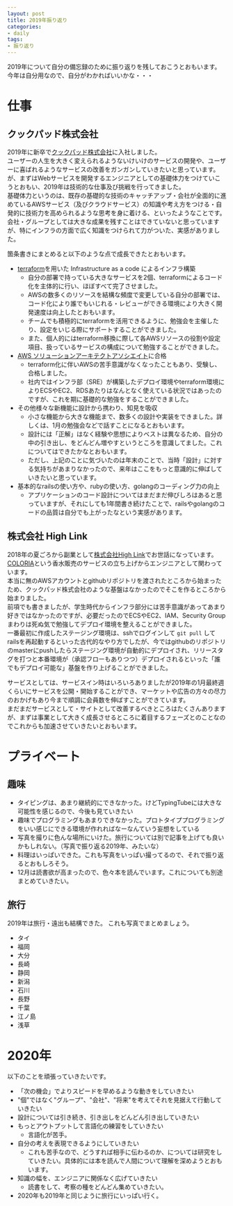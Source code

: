 ```yaml
---
layout: post
title: 2019年振り返り
categories:
- daily
tags:
- 振り返り
---
```


2019年について自分の備忘録のために振り返りを残しておこうとおもいます。
今年は自分用なので、自分がわかればいいかな・・・

# 仕事
## クックパッド株式会社

2019年に新卒で[クックパッド株式会社](https://info.cookpad.com)に入社しました。  
ユーザーの人生を大きく変えられるようないけいけのサービスの開発や、ユーザーに喜ばれるようなサービスの改善をガンガンしていきたいと思っています。  
が、まずはWebサービスを開発するエンジニアとしての基礎体力をつけていこうとおもい、2019年は技術的な仕事及び挑戦を行ってきました。  
基礎体力というのは、既存の基礎的な技術のキャッチアップ・会社が全面的に進めているAWSサービス（及びクラウドサービス）の知識や考え方をつける・自発的に技術力を高められるような思考を身に着ける、といったようなことです。  
会社・グループとしては大きな成果を残すことはできていないと思っていますが、特にインフラの方面で広く知識をつけられて力がついた、実感がありました。  

箇条書きにまとめると以下のような点で成長できたとおもいます。  

- [terraform](https://www.terraform.io)を用いた Infrastructure as a code によるインフラ構築
  - 自分の部署で持っている大きなサービスを2個、terraformによるコード化を主体的に行い、ほぼすべて完了させました。
  - AWSの数多くのリソースを結構な頻度で変更している自分の部署では、コード化により誰でもいじれる・レビューができる環境により大きく開発速度は向上したとおもいます。
  - チームでも積極的にterraformを活用できるように、勉強会を主催したり、設定をいじる際にサポートすることができました。
  - また、個人的にはterraform移換に際して各AWSリソースの役割や設定項目、扱っているサービスの構成について勉強することができました。
- [AWS ソリューションアーキテクトアソシエイト](https://aws.amazon.com/jp/certification/certified-solutions-architect-associate/)に合格
  - terraform化に伴いAWSの苦手意識がなくなったこともあり、受験し、合格しました。
  - 社内ではインフラ部（SRE）が構築したデプロイ環境やterraform環境によりECSやEC2、RDSあたりはなんとなく使えている状況ではあったのですが、これを期に基礎的な勉強をすることができました。
- その他様々な新機能に設計から携わり、知見を吸収
  - 小さな機能から大きな機能まで、数多くの設計や実装をできました。詳しくは、1月の勉強会などで話すことになるとおもいます。
  - 設計には「正解」はなく経験や思想によりベストは異なるため、自分の中の引き出し、をどんどん増やすというところを意識してました。これについてはできたかなとおもいます。
  - ただし、上記のことに気づいたのは年末のことで、当時「設計」に対する気持ちがあまりなかったので、来年はここをもっと意識的に伸ばしていきたいと思っています。
- 基本的なrailsの使い方や、rubyの使い方、golangのコーディング力の向上
  - アプリケーションのコード設計についてはまだまだ伸びしろはあると思っていますが、それにしても1年間書き続けたことで、railsやgolangのコードの品質は自分でも上がったなという実感があります。

## 株式会社 High Link

2018年の夏ごろから副業として[株式会社High Link](https://www.high-link.co.jp)でお世話になっています。  
[COLORIA](https://coloria.jp)という香水販売のサービスの立ち上げからエンジニアとして関わっています。  
本当に無のAWSアカウントとgithubリポジトリを渡されたところから始まったため、クックパッド株式会社のような基盤はなかったのでそこを作るところから始まりました。  
前項でも書きましたが、学生時代からインフラ部分には苦手意識があってあまり好きではなかったのですが、必要だったのでECSやEC2、IAM、Security Groupまわりは死ぬ気で勉強してデプロイ環境を整えることができました。  
一番最初に作成したステージング環境は、sshでログインして `git pull` してrailsを再起動するといった古代的なやり方でしたが、今ではgithubのリポジトリのmasterにpushしたらステージング環境が自動的にデプロイされ、リリースタグを打つと本番環境が（承認フローもありつつ）デプロイされるといった「誰でもデプロイ可能な」基盤を作り上げることができました。  

サービスとしては、サービスイン時はいろいろありましたが2019年の1月最終週くらいにサービスを公開・開始することができ、マーケットや広告の方々の尽力のおかげもあり今まで順調に会員数を伸ばすことができています。  
まだまだサービスとして・サイトとして改善するべきところはたくさんありますが、まずは事業として大きく成長させるところに着目するフェーズとのことなのでこれからも加速させていきたいとおもいます。  

# プライベート

## 趣味
- タイピングは、あまり継続的にできなかった。けどTypingTubeには大きな可能性を感じるので、今後も見ていきたい
- 趣味でプログラミングもあまりできなかった。プロトタイププログラミングをいい感じにできる環境が作れればなーなんていう妄想をしている
- 写真を撮りに色んな場所にいけた。旅行については別で記事を上げても良いかもしれない。（写真で振り返る2019年、みたいな）
- 料理はいっぱいできた。これも写真をいっぱい撮ってるので、それで振り返るとおもしろそう。
- 12月は読書欲が高まったので、色々本を読んでいます。これについても別途まとめていきたい。

## 旅行
2019年は旅行・遠出も結構できた。
これも写真でまとめましょう。

- タイ
- 福岡
- 大分
- 長崎
- 静岡
- 新潟
- 石川
- 長野
- 千葉
- 江ノ島
- 浅草

# 2020年
以下のことを頑張っていきたいです。

- 「次の機会」でよりスピードを早めるような動きをしていきたい
- "個"ではなく"グループ"、"会社"、"将来"を考えてそれを見据えて行動していきたい
- 設計については引き続き、引き出しをどんどん引き出していきたい
- もっとアウトプットして言語化の練習をしていきたい
  - 言語化が苦手。
- 自分の考えを表現できるようにしていきたい
  - これも苦手なので、どうすれば相手に伝わるのか、については研究をしていきたい。具体的には本を読んで人間について理解を深めようとおもいます。
- 知識の幅を、エンジニアに関係なく広げていきたい
  - 読書をして、考察の種をどんどん集めていきたい。
- 2020年も2019年と同じように旅行にいっぱい行く。
